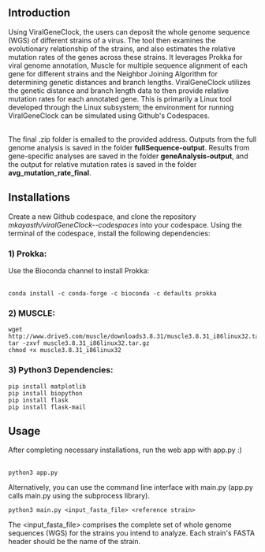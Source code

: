<h2> Introduction </h2>
Using ViralGeneClock, the users can deposit the whole genome sequence (WGS) of different strains of a virus. The tool then examines the evolutionary relationship of the strains, and also estimates the relative mutation rates of the genes across these strains. It leverages Prokka for viral genome annotation, Muscle for multiple sequence alignment of each gene for different strains and the Neighbor Joining Algorithm for determining genetic distances and branch lengths. ViralGeneClock utilizes the genetic distance and branch length data to then provide relative mutation rates for each annotated gene. This is primarily a Linux tool developed through the Linux subsystem; the environment for running ViralGeneClock can be simulated using Github's Codespaces.<br> <br>

The final .zip folder is emailed to the provided address. Outputs from the full genome analysis is saved in the folder <b>fullSequence-output</b>. Results from gene-specific analyses are saved in the folder <b> geneAnalysis-output</b>, and the output for relative mutation rates is saved in the folder <b>avg_mutation_rate_final</b>.

<h2> Installations </h2>
Create a new Github codespace, and clone the repository <i>mkayasth/viralGeneClock--codespaces</i> into your codespace. Using the terminal of the codespace, install the following dependencies:

<h3>1) Prokka:</h3>
Use the Bioconda channel to install Prokka: <br> <br>

 ```shell
conda install -c conda-forge -c bioconda -c defaults prokka
```

<h3>2) MUSCLE:</h3>
 
 ```shell
wget http://www.drive5.com/muscle/downloads3.8.31/muscle3.8.31_i86linux32.tar.gz
tar -zxvf muscle3.8.31_i86linux32.tar.gz
chmod +x muscle3.8.31_i86linux32
```

<h3>3) Python3 Dependencies:</h3>

```shell
pip install matplotlib
pip install biopython
pip install flask
pip install flask-mail
```

<h2> Usage </h2>
After completing necessary installations, run the web app with app.py :) <br> <br>

 ```shell
python3 app.py
```

Alternatively, you can use the command line interface with main.py (app.py calls main.py using the subprocess library). <br>

 ```shell
python3 main.py <input_fasta_file> <reference strain>
```
The <input_fasta_file> comprises the complete set of whole genome sequences (WGS) for the strains you intend to analyze. Each strain's FASTA header should be the name of the strain.
